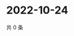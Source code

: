 # 2022-10-24

共 0 条

<!-- BEGIN WEIBO -->
<!-- 最后更新时间 Mon Oct 24 2022 10:05:59 GMT+0800 (China Standard Time) -->

<!-- END WEIBO -->
